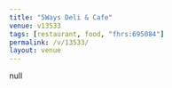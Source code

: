 ```yaml
---
title: "5Ways Deli & Cafe"
venue: v13533
tags: [restaurant, food, "fhrs:695084"]
permalink: /v/13533/
layout: venue
---
```

null